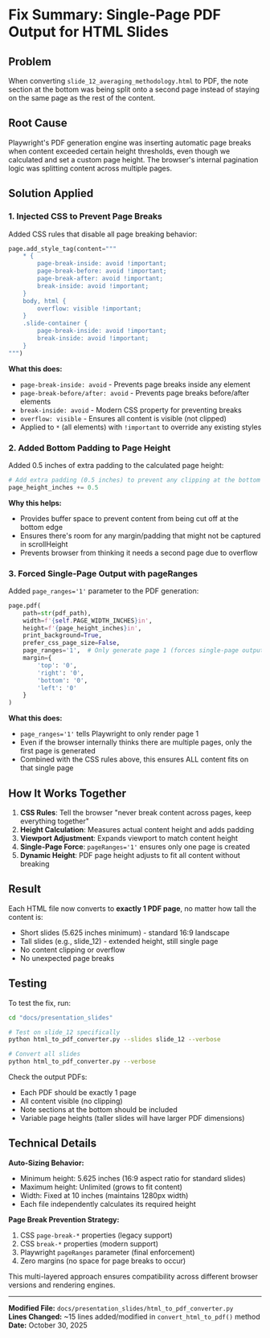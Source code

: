 # Fix Summary: Single-Page PDF Output for HTML Slides

## Problem
When converting `slide_12_averaging_methodology.html` to PDF, the note section at the bottom was being split onto a second page instead of staying on the same page as the rest of the content.

## Root Cause
Playwright's PDF generation engine was inserting automatic page breaks when content exceeded certain height thresholds, even though we calculated and set a custom page height. The browser's internal pagination logic was splitting content across multiple pages.

## Solution Applied

### 1. **Injected CSS to Prevent Page Breaks**
Added CSS rules that disable all page breaking behavior:

```python
page.add_style_tag(content="""
    * {
        page-break-inside: avoid !important;
        page-break-before: avoid !important;
        page-break-after: avoid !important;
        break-inside: avoid !important;
    }
    body, html {
        overflow: visible !important;
    }
    .slide-container {
        page-break-inside: avoid !important;
        break-inside: avoid !important;
    }
""")
```

**What this does:**
- `page-break-inside: avoid` - Prevents page breaks inside any element
- `page-break-before/after: avoid` - Prevents page breaks before/after elements
- `break-inside: avoid` - Modern CSS property for preventing breaks
- `overflow: visible` - Ensures all content is visible (not clipped)
- Applied to `*` (all elements) with `!important` to override any existing styles

### 2. **Added Bottom Padding to Page Height**
Added 0.5 inches of extra padding to the calculated page height:

```python
# Add extra padding (0.5 inches) to prevent any clipping at the bottom
page_height_inches += 0.5
```

**Why this helps:**
- Provides buffer space to prevent content from being cut off at the bottom edge
- Ensures there's room for any margin/padding that might not be captured in scrollHeight
- Prevents browser from thinking it needs a second page due to overflow

### 3. **Forced Single-Page Output with pageRanges**
Added `page_ranges='1'` parameter to the PDF generation:

```python
page.pdf(
    path=str(pdf_path),
    width=f'{self.PAGE_WIDTH_INCHES}in',
    height=f'{page_height_inches}in',
    print_background=True,
    prefer_css_page_size=False,
    page_ranges='1',  # Only generate page 1 (forces single-page output)
    margin={
        'top': '0',
        'right': '0',
        'bottom': '0',
        'left': '0'
    }
)
```

**What this does:**
- `page_ranges='1'` tells Playwright to only render page 1
- Even if the browser internally thinks there are multiple pages, only the first page is generated
- Combined with the CSS rules above, this ensures ALL content fits on that single page

## How It Works Together

1. **CSS Rules**: Tell the browser "never break content across pages, keep everything together"
2. **Height Calculation**: Measures actual content height and adds padding
3. **Viewport Adjustment**: Expands viewport to match content height
4. **Single-Page Force**: `pageRanges='1'` ensures only one page is created
5. **Dynamic Height**: PDF page height adjusts to fit all content without breaking

## Result

Each HTML file now converts to **exactly 1 PDF page**, no matter how tall the content is:
- Short slides (5.625 inches minimum) - standard 16:9 landscape
- Tall slides (e.g., slide_12) - extended height, still single page
- No content clipping or overflow
- No unexpected page breaks

## Testing

To test the fix, run:

```bash
cd "docs/presentation_slides"

# Test on slide_12 specifically
python html_to_pdf_converter.py --slides slide_12 --verbose

# Convert all slides
python html_to_pdf_converter.py --verbose
```

Check the output PDFs:
- Each PDF should be exactly 1 page
- All content visible (no clipping)
- Note sections at the bottom should be included
- Variable page heights (taller slides will have larger PDF dimensions)

## Technical Details

**Auto-Sizing Behavior:**
- Minimum height: 5.625 inches (16:9 aspect ratio for standard slides)
- Maximum height: Unlimited (grows to fit content)
- Width: Fixed at 10 inches (maintains 1280px width)
- Each file independently calculates its required height

**Page Break Prevention Strategy:**
1. CSS `page-break-*` properties (legacy support)
2. CSS `break-*` properties (modern support)
3. Playwright `pageRanges` parameter (final enforcement)
4. Zero margins (no space for page breaks to occur)

This multi-layered approach ensures compatibility across different browser versions and rendering engines.

---

**Modified File:** `docs/presentation_slides/html_to_pdf_converter.py`  
**Lines Changed:** ~15 lines added/modified in `convert_html_to_pdf()` method  
**Date:** October 30, 2025
